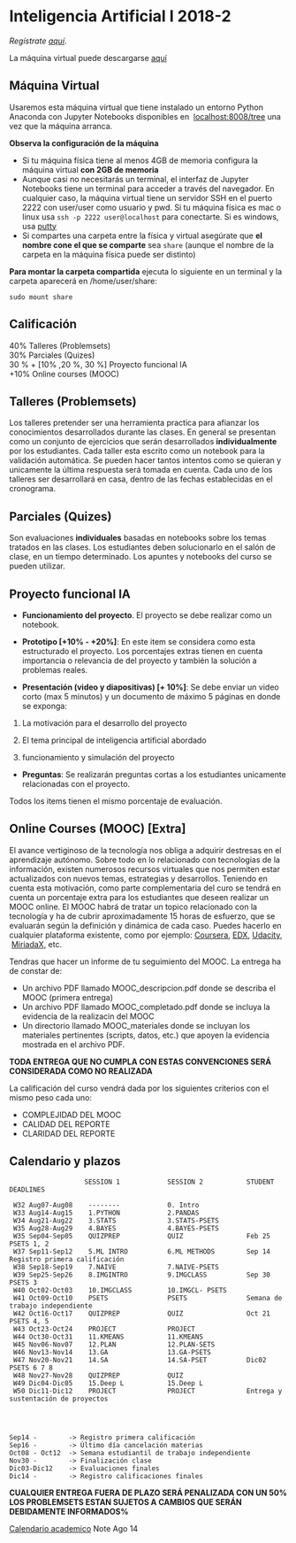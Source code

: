 # Inteligencia Artificial I 2018-2

_Regístrate [aquí](https://goo.gl/forms/VJRlUKah7DlMBLlf2)_. 
                                            
La máquina virtual puede descargarse [aquí](https://drive.google.com/file/d/1KxCUZlXDgyvJzfs6s7EfegMVS1HL_bXq/view?usp=sharing)


## Máquina Virtual

Usaremos esta máquina virtual que tiene instalado un entorno Python Anaconda con Jupyter Notebooks disponibles en  [localhost:8008/tree](http://localhost:8008/tree) una vez que la máquina arranca.

**Observa la configuración de la máquina**

- Si tu máquina física tiene al menos 4GB de memoria configura la máquina virtual **con 2GB de memoria**
- Aunque casi no necesitarás un terminal, el interfaz de Jupyter Notebooks tiene un terminal para acceder a través del navegador. En cualquier caso, la máquina virtual tiene un servidor SSH en el puerto 2222 con user/user como usuario y pwd. Si tu máquina física es mac o linux usa `ssh -p 2222 user@localhost` para conectarte. Si es windows, usa [putty](https://www.putty.org/)
- Si compartes una carpeta entre la física y virtual asegúrate que **el nombre cone el que se comparte** sea `share` (aunque el nombre de la carpeta en la máquina física puede ser distinto)

**Para montar la carpeta compartida** ejecuta lo siguiente en un terminal y la carpeta aparecerá en /home/user/share:

    sudo mount share


## Calificación
40% Talleres (Problemsets)<br/>
30% Parciales (Quizes) <br/>
30 % + [10% ,20 %, 30 %] Proyecto funcional IA <br/>
+10% Online courses (MOOC)

## Talleres (Problemsets)

Los talleres pretender ser una herramienta practica para afianzar los conocimientos desarrollados durante las clases. En general se presentan como un conjunto de ejercicios que serán desarrollados **individualmente** por los estudiantes. Cada taller esta escrito como un notebook para la validación automática. Se pueden hacer tantos intentos como se quieran y unicamente la última respuesta será tomada en cuenta. Cada uno de los talleres ser desarrollará en casa, dentro de las fechas establecidas en el cronograma. 


## Parciales (Quizes)

Son evaluaciones **individuales** basadas en notebooks sobre los temas tratados en las clases. Los estudiantes deben solucionarlo en el salón de clase, en un tiempo determinado. Los apuntes y notebooks del curso se pueden utilizar. 


## Proyecto funcional IA

- **Funcionamiento del proyecto**. El proyecto se debe realizar como un notebook.  

- **Prototipo [+10% - +20%]**:  En este item se considera como esta estructurado el proyecto. Los porcentajes extras tienen en cuenta importancia o relevancia de 
del proyecto y también la solución a problemas  reales.

- **Presentación (video y diapositivas) [+ 10%]**:  Se debe enviar un video corto (max 5 minutos) y un documento de máximo 5 páginas en donde se exponga: 

1. La motivación para el desarrollo del proyecto

2. El tema principal de inteligencia artificial abordado

3.  funcionamiento y simulación del proyecto


- **Preguntas**: Se realizarán preguntas cortas a los estudiantes unicamente relacionadas con el proyecto. 
 
Todos los items tienen el mismo porcentaje de evaluación. 


## Online Courses (MOOC) [Extra]

El avance vertiginoso de la tecnología nos obliga a adquirir destresas en el aprendizaje autónomo. Sobre todo en lo relacionado con tecnologias de la información, existen numerosos recursos virtuales que nos permiten estar actualizados con nuevos temas, estrategias y desarrollos. Teniendo en cuenta esta motivación, como parte complementaria del curo se tendrá en cuenta un porcentaje extra para los estudiantes que deseen realizar un MOOC online. El MOOC habrá de tratar un topico relacionado con la tecnología y ha de cubrir aproximadamente 15 horas de esfuerzo, que se evaluarán según la definición y dinámica de cada caso. Puedes hacerlo en cualquier plataforma existente, como por ejemplo: [Coursera](www.coursera.org), [EDX](www.edx.org), [Udacity](www.udacity.org),  [MiriadaX](https://miriadax.net/), etc.

Tendras que hacer un informe de tu seguimiento del MOOC. La entrega ha de constar de:

- Un archivo PDF llamado MOOC_descripcion.pdf donde se describa el MOOC (primera entrega)
- Un archivo PDF llamado MOOC_completado.pdf donde se incluya la evidencia de la realizacin del MOOC
- Un directorio llamado MOOC_materiales donde se incluyan los materiales pertinentes (scripts, datos, etc.) que apoyen la evidencia mostrada en el archivo PDF.

**TODA ENTREGA QUE NO CUMPLA CON ESTAS CONVENCIONES SERÁ CONSIDERADA COMO NO REALIZADA**

La calificación del curso vendrá dada por los siguientes criterios con el mismo peso cada uno:

- COMPLEJIDAD DEL MOOC
- CALIDAD DEL REPORTE 
- CLARIDAD DEL REPORTE

## Calendario y plazos

                       SESSION 1            SESSION 2           STUDENT DEADLINES

     W32 Aug07-Aug08    --------            0. Intro
     W33 Aug14-Aug15    1.PYTHON            2.PANDAS
     W34 Aug21-Aug22    3.STATS             3.STATS-PSETS         
     W35 Aug28-Aug29    4.BAYES             4.BAYES-PSETS         
     W35 Sep04-Sep05    QUIZPREP            QUIZ                Feb 25 PSETS 1, 2     
     W37 Sep11-Sep12    5.ML INTRO          6.ML METHODS        Sep 14 Registro primera calificación
     W38 Sep18-Sep19    7.NAIVE             7.NAIVE-PSETS     
     W39 Sep25-Sep26    8.IMGINTRO          9.IMGCLASS          Sep 30 PSETS 3
     W40 Oct02-Oct03    10.IMGCLASS         10.IMGCL- PSETS  
     W41 Oct09-Oct10    PSETS               PSETS               Semana de trabajo independiente            
     W42 Oct16-Oct17    QUIZPREP            QUIZ                Oct 21 PSETS 4, 5
     W43 Oct23-Oct24    PROJECT             PROJECT    
     W44 Oct30-Oct31    11.KMEANS		    11.KMEANS          
     W45 Nov06-Nov07    12.PLAN             12.PLAN-SETS	
     W46 Nov13-Nov14    13.GA               13.GA-PSETS        
     W47 Nov20-Nov21    14.SA               14.SA-PSET	        Dic02 PSETS 6 7 8 
     W48 Nov27-Nov28    QUIZPREP            QUIZ		
     W49 Dic04-Dic05    15.Deep L           15.Deep L
     W50 Dic11-Dic12    PROJECT             PROJECT             Entrega y sustentación de proyectos

     


    Sep14 -        -> Registro primera calificación
    Sep16 -        -> Último día cancelación materias
    Oct08 - Oct12  -> Semana estudiantil de trabajo independiente
    Nov30 -        -> Finalización clase
    Dic03-Dic12    -> Evaluaciones finales
    Dic14 -        -> Registro calificaciones finales



**CUALQUIER ENTREGA FUERA DE PLAZO SERÁ PENALIZADA CON UN 50%**
**LOS PROBLEMSETS ESTAN SUJETOS A CAMBIOS QUE SERÁN DEBIDAMENTE INFORMADOS%**
    
[Calendario academico](https://www.uis.edu.co/webUIS/es/academia/calendariosAcademicos/2018/acuerdoAcad094_2018.pdf)
 Note Ago 14

